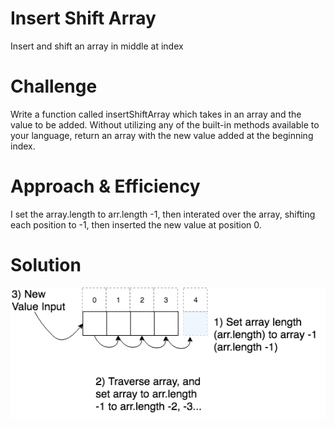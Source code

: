 # Insert Shift Array
Insert and shift an array in middle at index

# Challenge
Write a function called insertShiftArray which takes in an array and the value to be added. Without utilizing any of the built-in methods available to your language, return an array with the new value added at the beginning index.

# Approach & Efficiency
I set the array.length to arr.length -1, then interated over the array, shifting each position to -1, then inserted the new value at position 0.

# Solution
![array shift](/challenges/assets/array-shift.png)

